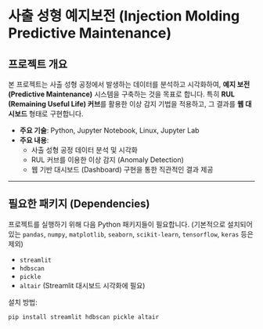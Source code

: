 # 사출 성형 예지보전 (Injection Molding Predictive Maintenance)

## 프로젝트 개요

본 프로젝트는 사출 성형 공정에서 발생하는 데이터를 분석하고 시각화하여, **예지 보전(Predictive Maintenance)** 시스템을 구축하는 것을 목표로 합니다. 특히 **RUL (Remaining Useful Life) 커브**를 활용한 이상 감지 기법을 적용하고, 그 결과를 **웹 대시보드** 형태로 구현합니다.

* **주요 기술**: Python, Jupyter Notebook, Linux, Jupyter Lab
* **주요 내용**:
    * 사출 성형 공정 데이터 분석 및 시각화
    * RUL 커브를 이용한 이상 감지 (Anomaly Detection)
    * 웹 기반 대시보드 (Dashboard) 구현을 통한 직관적인 결과 제공

---

## 필요한 패키지 (Dependencies)

프로젝트를 실행하기 위해 다음 Python 패키지들이 필요합니다. (기본적으로 설치되어 있는 `pandas`, `numpy`, `matplotlib`, `seaborn`, `scikit-learn`, `tensorflow`, `keras` 등은 제외)

* `streamlit`
* `hdbscan`
* `pickle`
* `altair` (Streamlit 대시보드 시각화에 필요)

설치 방법:
```bash
pip install streamlit hdbscan pickle altair

